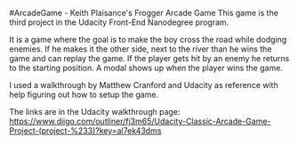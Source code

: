 #ArcadeGame - Keith Plaisance's Frogger Arcade Game
This game is the third project in the Udacity Front-End Nanodegree program.

It is a game where the goal is to make the boy cross the road while dodging enemies. If he makes it the other side, next to the river
than he wins the game and can replay the game. If the player gets hit by an enemy he returns to the starting position. A modal shows up when the player wins the game.

I used a walkthrough by Matthew Cranford and Udacity as reference with help figuring out how to setup the game.

The links are in the Udacity walkthrough page: https://www.diigo.com/outliner/fj3m65/Udacity-Classic-Arcade-Game-Project-(project-%233)?key=al7ek43dms
